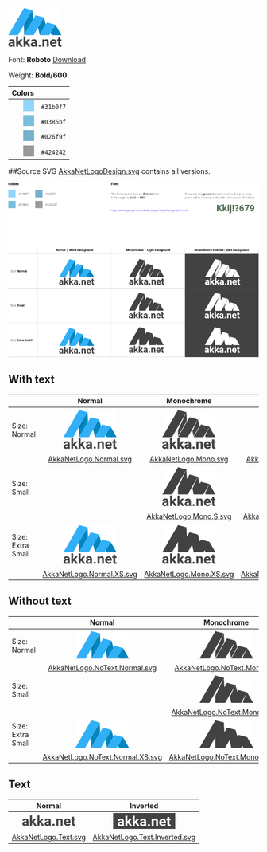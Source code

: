 ![](readme-files/AkkaNetLogo.Normal.png)

Font: **Roboto** [Download](http://www.google.com/design/spec/style/typography.html)

Weight: **Bold/600**


| **Colors** | |
| --: | :-- |
| ![](readme-files/31b0f7.png) | `#31b0f7` |
| ![](readme-files/0386bf.png) | `#0386bf` |
| ![](readme-files/026f9f.png) | `#026f9f` |
| ![](readme-files/424242.png) | `#424242` |


##Source SVG
[AkkaNetLogoDesign.svg](AkkaNetLogoDesign.svg) contains all versions.

![](readme-files/AkkaNetLogoDesign.png)

## With text
| | Normal | Monochrome | Monochrome Inverted |
| --- | :-: | :-: | :-: |
| Size: Normal | ![](readme-files/AkkaNetLogo.Normal.png) |  ![](readme-files/AkkaNetLogo.Mono.png) |  ![](readme-files/AkkaNetLogo.Mono.Inverted.png) | 
| | [AkkaNetLogo.Normal.svg](versions/AkkaNetLogo.Normal.svg) |  [AkkaNetLogo.Mono.svg](versions/AkkaNetLogo.Mono.svg) |  [AkkaNetLogo.Mono.Inverted.svg](versions/AkkaNetLogo.Mono.Inverted.svg) | 
| Size: Small |  |  ![](readme-files/AkkaNetLogo.Mono.S.png) |  ![](readme-files/AkkaNetLogo.Mono.Inverted.S.png) | 
| |  |  [AkkaNetLogo.Mono.S.svg](versions/AkkaNetLogo.Mono.S.svg) |  [AkkaNetLogo.Mono.Inverted.S.svg](versions/AkkaNetLogo.Mono.Inverted.S.svg) | 
| Size: Extra Small | ![](readme-files/AkkaNetLogo.Normal.XS.png) |  ![](readme-files/AkkaNetLogo.Mono.XS.png) |  ![](readme-files/AkkaNetLogo.Mono.Inverted.XS.png) | 
| | [AkkaNetLogo.Normal.XS.svg](versions/AkkaNetLogo.Normal.XS.svg) |  [AkkaNetLogo.Mono.XS.svg](versions/AkkaNetLogo.Mono.XS.svg) |  [AkkaNetLogo.Mono.Inverted.XS.svg](versions/AkkaNetLogo.Mono.Inverted.XS.svg) | 

## Without text

| | Normal | Monochrome | Monochrome Inverted |
| --- | :-: | :-: | :-: |
| Size: Normal | ![](readme-files/AkkaNetLogo.NoText.Normal.png) |  ![](readme-files/AkkaNetLogo.NoText.Mono.png) |  ![](readme-files/AkkaNetLogo.NoText.Mono.Inverted.png) | 
| | [AkkaNetLogo.NoText.Normal.svg](versions/AkkaNetLogo.NoText.Normal.svg) |  [AkkaNetLogo.NoText.Mono.svg](versions/AkkaNetLogo.NoText.Mono.svg) |  [AkkaNetLogo.NoText.Mono.Inverted.svg](versions/AkkaNetLogo.NoText.Mono.Inverted.svg) | 
| Size: Small |  |  ![](readme-files/AkkaNetLogo.NoText.Mono.S.png) |  ![](readme-files/AkkaNetLogo.NoText.Mono.Inverted.S.png) | 
| |  |  [AkkaNetLogo.NoText.Mono.S.svg](versions/AkkaNetLogo.NoText.Mono.S.svg) |  [AkkaNetLogo.NoText.Mono.Inverted.S.svg](versions/AkkaNetLogo.NoText.Mono.Inverted.S.svg) | 
| Size: Extra Small | ![](readme-files/AkkaNetLogo.NoText.Normal.XS.png) |  ![](readme-files/AkkaNetLogo.NoText.Mono.XS.png) |  ![](readme-files/AkkaNetLogo.NoText.Mono.Inverted.XS.png) | 
| | [AkkaNetLogo.NoText.Normal.XS.svg](versions/AkkaNetLogo.NoText.Normal.XS.svg) |  [AkkaNetLogo.NoText.Mono.XS.svg](versions/AkkaNetLogo.NoText.Mono.XS.svg) |  [AkkaNetLogo.NoText.Mono.Inverted.XS.svg](versions/AkkaNetLogo.NoText.Mono.Inverted.XS.svg) | 

## Text
| Normal | Inverted | 
| :-: | :-: |
| ![](readme-files/AkkaNetLogo.Text.png) | ![](readme-files/AkkaNetLogo.Text.Inverted.png) |
| [AkkaNetLogo.Text.svg](versions/AkkaNetLogo.Text.svg) | [AkkaNetLogo.Text.Inverted.svg](versions/AkkaNetLogo.Text.Inverted.svg) |